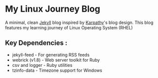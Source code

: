 # My Linux Journey Blog

A minimal, clean [Jekyll](https://jekyllrb.com/) blog inspired by [Karpathy](https://karpathy.ai/)'s blog design. This blog features my learning journey of Linux Operating System (RHEL)

## Key Dependencies :

- jekyll-feed - For generating RSS feeds
- webrick (v1.8) - Web server toolkit for Ruby
- csv and logger - Ruby utilities
- tzinfo-data - Timezone support for Windows
